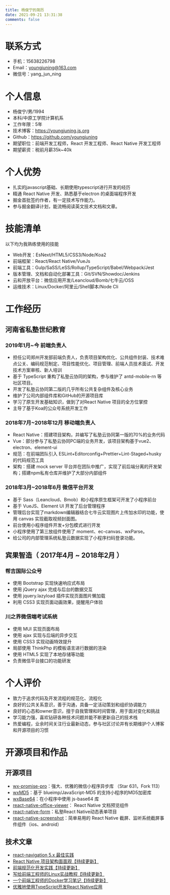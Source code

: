 ```yaml
---
title: 杨俊宁的简历
date: 2021-09-21 13:31:38
comments: false
---
```


# 联系方式

* 手机：15638226798
* Email：youngjuning@163.com
* 微信号：yang_jun_ning

# 个人信息

* 杨俊宁/男/1994
* 本科/中原工学院计算机系
* 工作年限：5年
* 技术博客：https://youngjuning.js.org
* Github：https://github.com/youngjuning
* 期望职位：前端开发工程师，React 开发工程师、React Native 开发工程师
* 期望薪资：税前月薪35k~40k

# 个人优势

- 扎实的javascript基础、长期使用typescript进行开发的经历
- 精通 React Native 开发、熟悉基于electron 的桌面端程序开发
- 掘金首批签约作者，有一定技术写作能力。
- 参与掘金翻译计划，能流畅阅读英文技术文档和文章。

# 技能清单

以下均为我熟练使用的技能

* Web开发：EsNext/HTML5/CSS3/Node/Koa2
* 前端框架：React/React Native/VueJs
* 前端工具：Gulp/SaSS/LeSS/Rollup/TypeScript/Babel/Webpack/Jest
* 版本管理、文档和自动化部署工具：Git/SVN/Showdoc/Jenkins
* 云和开放平台：微信应用开发/Leancloud/Bomb/七牛云/OSS
* 运维技术：Linux/Docker/阿里云/Shell脚本/Node Cli

# 工作经历

## 河南省私塾世纪教育

### 2019年1月~今 前端负责人

* 担任公司郑州开发部前端负责人，负责项目架构优化、公共组件封装、技术难点公关、编码规范制定、项目性能优化、项目管理、前端人员技术面试、开发技术方案审核、新人培训
* 基于 TypeScript 重构了私塾云协同的架构，参与维护了 antd-mobile-rn 等社区项目。
* 开发了私塾云协同第二版的几乎所有公共复杂组件及核心业务
* 维护了公司内部组件库和GitHub的开源项目库
* 学习了原生开发基础知识，做到了对React Native 项目的全方位掌控
* 主导了基于Koa的公众号系统开发工作

### 2018年7月~2018年12月 移动端负责人

* React Native：搭建项目架构，并编写了私塾云协同第一版的70%的业务代码
* Vue：部分参与了私塾云协同PC端的业务开发，该项目架构基于vue2、electron、element-ui
* 规范：在前端团队引入 ESLint+Editorconfig+Prettier+Lint-Staged+husky 的代码规范工具
* 架构：搭建 mock server 平台并在团队中推广，实现了前后端分离的开发架构；搭建npm私有仓库并维护了大部分内部组件

### 2018年3月~2018年6月 微信平台开发

* 基于 Sass（Leancloud、Bmob）和小程序原生框架可开发了小程序前台
* 基于 VueJS、Element UI 开发了后台管理程序
* 管理后台实现了markdown编辑器结合七牛云实现图片上传加水印的功能，使用 canvas 实现截取视频封面图。
* 前台使用小程序组件开发+分包模式进行开发
* 小程序使用了第三放组件使用了 moment、ec-canvas、wxParse。
* 给公司的内部管理系统私塾云数据实现了小程序扫码登录功能。

## 宾果智造（ 2017年4月 ~ 2018年2月 ）

### 帮吉国际公众号

* 使用 Bootstrap 实现快速响应式布局
* 使用 jQuery ajax 完成与后台的数据交互
* 使用 jquery.lazyload 插件实现页面图片懒加载
* 利用 CSS3 实现页面动画效果，提醒用户体验

### 川之界微信端考试系统

* 使用 MUI 实现页面布局
* 使用 ajax 实现与后端的异步交互
* 使用 CSS3 实现动画特效提升
* 局部使用 ThinkPhp 的模板语言进行数据的渲染
* 使用 HTML5 实现了本地存储等功能
* 负责微信平台接口的功能研发

# 个人评价

- 致力于追求代码及开发流程的规范化、流程化
- 良好的公共关系意识，善于沟通，具备一定活动策划和组织协调能力
- 良好的心态和owner意识，擅于自我管理和时间管理，用于面对变化和挑战
- 学习能力强，喜欢钻研各种技术问题并能不断更新自己的技术栈
- 热爱编程，业余时间关注行业最新动态，参与社区讨论并有长期维护个人博客和开源项目的习惯

# 开源项目和作品

## 开源项目

  - [wx-promise-pro](https://github.com/youngjuning/wx-promise-pro)：强大、优雅的微信小程序异步库 （Star 631，Fork 113）
  - [wxMD5](https://github.com/youngjuning/wxMD5)：基于 blueimp/JavaScript-MD5 的支持小程序的MD5加密库
  - [wxBase64](https://github.com/youngjuning/wxBase64)：在小程序中使用 js-base64 库
  - [react-native-office-viewer](https://github.com/sishuguojixuefu/react-native-office-viewer)： React Native 文档预览组件
  - [react-native-form](https://github.com/sishuguojixuefu/react-native-form)：私塾React Native动态表单项目
  - [react-native-screenshot](https://github.com/sishuguojixuefu/react-native-screenshot)：简单易用的 React Native 截屏、监听系统截屏事件组件（ios、android）

## 技术文章

- [react-navigation 5.x 最佳实践](https://juejin.im/post/5e50f3ace51d4526ef5f8d56)
- [React Native 项目架构面面观【持续更新】](https://juejin.im/post/5e535e0df265da576b566397)
- [前端规范化开发实践【持续更新】](https://juejin.im/post/5e7c7acdf265da42ec21447b)
- [写给前端工程师的Linux实战教程【持续更新】](https://juejin.im/post/5e81e2db518825737b4ad911)
- [一个前端工程师的Docker学习笔记【持续更新】](https://juejin.im/post/5e839f2851882573ab44f1b4)
- [优雅地使用TypeScript开发React Native应用](https://juejin.im/post/5cd978ef6fb9a031fe3be6bd)
